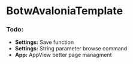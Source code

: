 # BotwAvaloniaTemplate

### Todo:

- **Settings:** Save function
- **Settings:** String parameter browse command
- **App:** AppView better page managment
